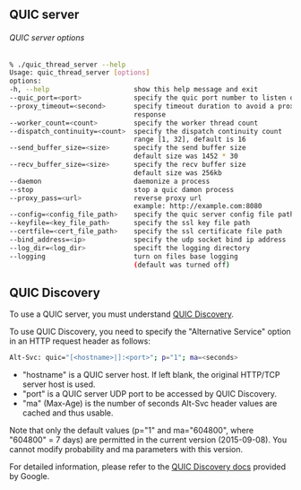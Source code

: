 ## QUIC server

###### QUIC server options

```bash
% ./quic_thread_server --help
Usage: quic_thread_server [options]
options:
-h, --help                     show this help message and exit
--quic_port=<port>             specify the quic port number to listen on
--proxy_timeout=<second>       specify timeout duration to avoid a proxy
                               response
--worker_count=<count>         specify the worker thread count
--dispatch_continuity=<count>  specify the dispatch continuity count
                               range [1, 32], default is 16
--send_buffer_size=<size>      specify the send buffer size
                               default size was 1452 * 30
--recv_buffer_size=<size>      specify the recv buffer size
                               default size was 256kb
--daemon                       daemonize a process
--stop                         stop a quic damon process
--proxy_pass=<url>             reverse proxy url
                               example: http://example.com:8080
--config=<config_file_path>    specify the quic server config file path
--keyfile=<key_file_path>      specify the ssl key file path
--certfile=<cert_file_path>    specify the ssl certificate file path
--bind_address=<ip>            specify the udp socket bind ip address
--log_dir=<log_dir>            specift the logging directory
--logging                      turn on files base logging
                               (default was turned off)
```

## QUIC Discovery

To use a QUIC server, you must understand [QUIC Discovery](https://docs.google.com/document/d/1i4m7DbrWGgXafHxwl8SwIusY2ELUe8WX258xt2LFxPM/edit). 

To use QUIC Discovery, you need to specify the "Alternative Service" option in an HTTP request header as follows:

```bash
Alt-Svc: quic="[<hostname>|]:<port>"; p="1"; ma=<seconds>
```

* "hostname" is a QUIC server host. If left blank, the original HTTP/TCP server host is used.
* "port" is a QUIC server UDP port to be accessed by QUIC Discovery.
* "ma" (Max-Age) is the number of seconds Alt-Svc header values are cached and thus usable.

Note that only the default values (p="1" and ma="604800", where "604800" = 7 days) are permitted in the current version (2015-09-08). You cannot modify probability and ma parameters with this version.

For detailed information, please refer to the [QUIC Discovery docs](https://docs.google.com/document/d/1i4m7DbrWGgXafHxwl8SwIusY2ELUe8WX258xt2LFxPM/edit?pref=2&pli=1) provided by Google.
